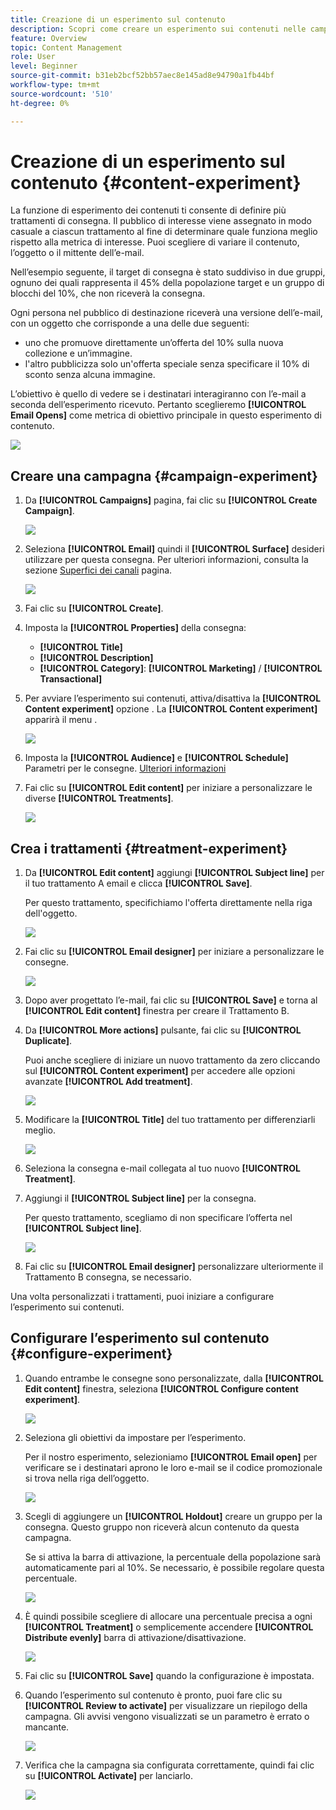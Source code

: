 ```yaml
---
title: Creazione di un esperimento sul contenuto
description: Scopri come creare un esperimento sui contenuti nelle campagne
feature: Overview
topic: Content Management
role: User
level: Beginner
source-git-commit: b31eb2bcf52bb57aec8e145ad8e94790a1fb44bf
workflow-type: tm+mt
source-wordcount: '510'
ht-degree: 0%

---
```


# Creazione di un esperimento sul contenuto {#content-experiment}

La funzione di esperimento dei contenuti ti consente di definire più trattamenti di consegna. Il pubblico di interesse viene assegnato in modo casuale a ciascun trattamento al fine di determinare quale funziona meglio rispetto alla metrica di interesse. Puoi scegliere di variare il contenuto, l’oggetto o il mittente dell’e-mail.

Nell’esempio seguente, il target di consegna è stato suddiviso in due gruppi, ognuno dei quali rappresenta il 45% della popolazione target e un gruppo di blocchi del 10%, che non riceverà la consegna.

Ogni persona nel pubblico di destinazione riceverà una versione dell’e-mail, con un oggetto che corrisponde a una delle due seguenti:

* uno che promuove direttamente un’offerta del 10% sulla nuova collezione e un’immagine.
* l&#39;altro pubblicizza solo un&#39;offerta speciale senza specificare il 10% di sconto senza alcuna immagine.

L’obiettivo è quello di vedere se i destinatari interagiranno con l’e-mail a seconda dell’esperimento ricevuto. Pertanto sceglieremo **[!UICONTROL Email Opens]** come metrica di obiettivo principale in questo esperimento di contenuto.

![](assets/content_experiment.png)

## Creare una campagna {#campaign-experiment}

1. Da **[!UICONTROL Campaigns]** pagina, fai clic su **[!UICONTROL Create Campaign]**.

   ![](assets/content_experiment_1.png)

1. Seleziona **[!UICONTROL Email]** quindi il **[!UICONTROL Surface]** desideri utilizzare per questa consegna. Per ulteriori informazioni, consulta la sezione [Superfici dei canali](../configuration/channel-surfaces.md) pagina.

   ![](assets/content_experiment_2.png)

1. Fai clic su **[!UICONTROL Create]**.

1. Imposta la **[!UICONTROL Properties]** della consegna:
   * **[!UICONTROL Title]**
   * **[!UICONTROL Description]**
   * **[!UICONTROL Category]**: **[!UICONTROL Marketing]** / **[!UICONTROL Transactional]**

1. Per avviare l’esperimento sui contenuti, attiva/disattiva la **[!UICONTROL Content experiment]** opzione . La **[!UICONTROL Content experiment]** apparirà il menu .

   ![](assets/content_experiment_3.png)

1. Imposta la **[!UICONTROL Audience]** e **[!UICONTROL Schedule]** Parametri per le consegne. [Ulteriori informazioni](create-campaign.md)

1. Fai clic su **[!UICONTROL Edit content]** per iniziare a personalizzare le diverse **[!UICONTROL Treatments]**.

   ![](assets/content_experiment_4.png)

## Crea i trattamenti {#treatment-experiment}

1. Da **[!UICONTROL Edit content]** aggiungi **[!UICONTROL Subject line]** per il tuo trattamento A email e clicca **[!UICONTROL Save]**.

   Per questo trattamento, specifichiamo l&#39;offerta direttamente nella riga dell&#39;oggetto.

   ![](assets/content_experiment_5.png)

1. Fai clic su **[!UICONTROL Email designer]** per iniziare a personalizzare le consegne.

   ![](assets/content_experiment_6.png)

1. Dopo aver progettato l’e-mail, fai clic su **[!UICONTROL Save]** e torna al **[!UICONTROL Edit content]** finestra per creare il Trattamento B.

1. Da **[!UICONTROL More actions]** pulsante, fai clic su **[!UICONTROL Duplicate]**.

   Puoi anche scegliere di iniziare un nuovo trattamento da zero cliccando sul **[!UICONTROL Content experiment]** per accedere alle opzioni avanzate **[!UICONTROL Add treatment]**.

   ![](assets/content_experiment_7.png)

1. Modificare la **[!UICONTROL Title]** del tuo trattamento per differenziarli meglio.

   ![](assets/content_experiment_8.png)

1. Seleziona la consegna e-mail collegata al tuo nuovo **[!UICONTROL Treatment]**.

1. Aggiungi il **[!UICONTROL Subject line]** per la consegna.

   Per questo trattamento, scegliamo di non specificare l’offerta nel **[!UICONTROL Subject line]**.

   ![](assets/content_experiment_9.png)

1. Fai clic su **[!UICONTROL Email designer]** personalizzare ulteriormente il Trattamento B consegna, se necessario.

Una volta personalizzati i trattamenti, puoi iniziare a configurare l’esperimento sui contenuti.

## Configurare l’esperimento sul contenuto {#configure-experiment}

1. Quando entrambe le consegne sono personalizzate, dalla **[!UICONTROL Edit content]** finestra, seleziona **[!UICONTROL Configure content experiment]**.

   ![](assets/content_experiment_10.png)

1. Seleziona gli obiettivi da impostare per l’esperimento.

   Per il nostro esperimento, selezioniamo **[!UICONTROL Email open]** per verificare se i destinatari aprono le loro e-mail se il codice promozionale si trova nella riga dell’oggetto.

   ![](assets/content_experiment_11.png)

1. Scegli di aggiungere un **[!UICONTROL Holdout]** creare un gruppo per la consegna. Questo gruppo non riceverà alcun contenuto da questa campagna.

   Se si attiva la barra di attivazione, la percentuale della popolazione sarà automaticamente pari al 10%. Se necessario, è possibile regolare questa percentuale.

   ![](assets/content_experiment_12.png)

1. È quindi possibile scegliere di allocare una percentuale precisa a ogni **[!UICONTROL Treatment]** o semplicemente accendere **[!UICONTROL Distribute evenly]** barra di attivazione/disattivazione.

   ![](assets/content_experiment_13.png)

1. Fai clic su **[!UICONTROL Save]** quando la configurazione è impostata.

1. Quando l’esperimento sul contenuto è pronto, puoi fare clic su **[!UICONTROL Review to activate]** per visualizzare un riepilogo della campagna. Gli avvisi vengono visualizzati se un parametro è errato o mancante.

   ![](assets/content_experiment_15.png)

1. Verifica che la campagna sia configurata correttamente, quindi fai clic su **[!UICONTROL Activate]** per lanciarlo.

   ![](assets/content_experiment_14.png)

